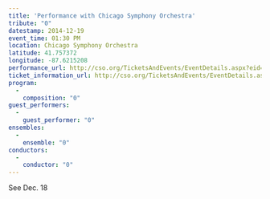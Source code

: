 ```yaml
---
title: 'Performance with Chicago Symphony Orchestra'
tribute: "0"
datestamp: 2014-12-19
event_time: 01:30 PM
location: Chicago Symphony Orchestra
latitude: 41.757372
longitude: -87.6215208
performance_url: http://cso.org/TicketsAndEvents/EventDetails.aspx?eid=6405
ticket_information_url: http://cso.org/TicketsAndEvents/EventDetails.aspx?eid=6405
program: 
  -
    composition: "0"
guest_performers: 
  -
    guest_performer: "0"
ensembles: 
  -
    ensemble: "0"
conductors: 
  -
    conductor: "0"
---
```

See Dec. 18